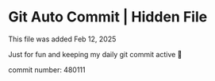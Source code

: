 # Git Auto Commit | Hidden File

This file was added Feb 12, 2025

Just for fun and keeping my daily git commit active 🤪

commit number: 480111
